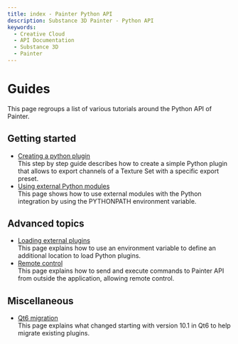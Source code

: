 ```yaml
---
title: index - Painter Python API
description: Substance 3D Painter - Python API
keywords:
  - Creative Cloud
  - API Documentation
  - Substance 3D
  - Painter
---
```


Guides
======

This page regroups a list of various tutorials around the Python API of Painter.

## Getting started

- [Creating a python plugin](/guides/creating-python-plugin/)<br/>
  This step by step guide describes how to create a simple Python plugin that allows to export channels of a Texture Set with a specific export preset.
- [Using external Python modules](/guides/using-external-modules/)<br/>
  This page shows how to use external modules with the Python integration by using the PYTHONPATH environment variable.

## Advanced topics

- [Loading external plugins](/guides/loading-external-plugins/)<br/>
  This page explains how to use an environment variable to define an additional location to load Python plugins.
- [Remote control](/guides/remote-control/)<br/>
  This page explains how to send and execute commands to Painter API from outside the application, allowing remote control.

## Miscellaneous

- [Qt6 migration](/guides/qt6-migration/)<br/>
  This page explains what changed starting with version 10.1 in Qt6 to help migrate existing plugins.